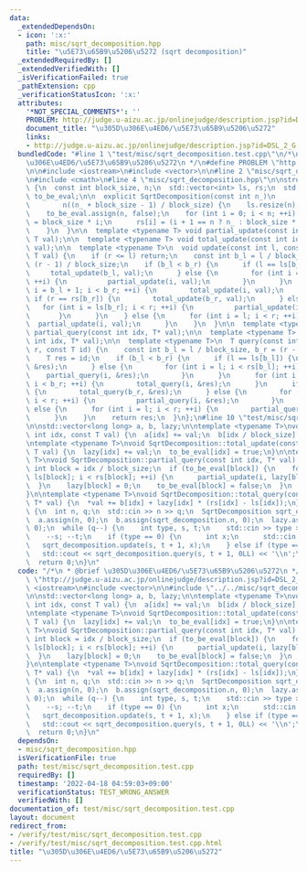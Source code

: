 ```yaml
---
data:
  _extendedDependsOn:
  - icon: ':x:'
    path: misc/sqrt_decomposition.hpp
    title: "\u5E73\u65B9\u5206\u5272 (sqrt decomposition)"
  _extendedRequiredBy: []
  _extendedVerifiedWith: []
  _isVerificationFailed: true
  _pathExtension: cpp
  _verificationStatusIcon: ':x:'
  attributes:
    '*NOT_SPECIAL_COMMENTS*': ''
    PROBLEM: http://judge.u-aizu.ac.jp/onlinejudge/description.jsp?id=DSL_2_G
    document_title: "\u305D\u306E\u4ED6/\u5E73\u65B9\u5206\u5272"
    links:
    - http://judge.u-aizu.ac.jp/onlinejudge/description.jsp?id=DSL_2_G
  bundledCode: "#line 1 \"test/misc/sqrt_decomposition.test.cpp\"\n/*\n * @brief \u305D\
    \u306E\u4ED6/\u5E73\u65B9\u5206\u5272\n */\n#define PROBLEM \"http://judge.u-aizu.ac.jp/onlinejudge/description.jsp?id=DSL_2_G\"\
    \n\n#include <iostream>\n#include <vector>\n\n#line 2 \"misc/sqrt_decomposition.hpp\"\
    \n#include <cmath>\n#line 4 \"misc/sqrt_decomposition.hpp\"\n\nstruct SqrtDecomposition\
    \ {\n  const int block_size, n;\n  std::vector<int> ls, rs;\n  std::vector<bool>\
    \ to_be_eval;\n\n  explicit SqrtDecomposition(const int n_)\n      : block_size(std::round(std::sqrt(n_))),\n\
    \        n((n_ + block_size - 1) / block_size) {\n    ls.resize(n);\n    rs.resize(n);\n\
    \    to_be_eval.assign(n, false);\n    for (int i = 0; i < n; ++i) {\n      ls[i]\
    \ = block_size * i;\n      rs[i] = (i + 1 == n ? n_ : block_size * (i + 1));\n\
    \    }\n  }\n\n  template <typename T> void partial_update(const int idx, const\
    \ T val);\n\n  template <typename T> void total_update(const int idx, const T\
    \ val);\n\n  template <typename T>\n  void update(const int l, const int r, const\
    \ T val) {\n    if (r <= l) return;\n    const int b_l = l / block_size, b_r =\
    \ (r - 1) / block_size;\n    if (b_l < b_r) {\n      if (l == ls[b_l]) {\n   \
    \     total_update(b_l, val);\n      } else {\n        for (int i = l; i < rs[b_l];\
    \ ++i) {\n          partial_update(i, val);\n        }\n      }\n      for (int\
    \ i = b_l + 1; i < b_r; ++i) {\n        total_update(i, val);\n      }\n     \
    \ if (r == rs[b_r]) {\n        total_update(b_r, val);\n      } else {\n     \
    \   for (int i = ls[b_r]; i < r; ++i) {\n          partial_update(i, val);\n \
    \       }\n      }\n    } else {\n      for (int i = l; i < r; ++i) {\n      \
    \  partial_update(i, val);\n      }\n    }\n  }\n\n  template <typename T> void\
    \ partial_query(const int idx, T* val);\n\n  template <typename T> void total_query(const\
    \ int idx, T* val);\n\n  template <typename T>\n  T query(const int l, const int\
    \ r, const T id) {\n    const int b_l = l / block_size, b_r = (r - 1) / block_size;\n\
    \    T res = id;\n    if (b_l < b_r) {\n      if (l == ls[b_l]) {\n        total_query(b_l,\
    \ &res);\n      } else {\n        for (int i = l; i < rs[b_l]; ++i) {\n      \
    \    partial_query(i, &res);\n        }\n      }\n      for (int i = b_l + 1;\
    \ i < b_r; ++i) {\n        total_query(i, &res);\n      }\n      if (r == rs[b_r])\
    \ {\n        total_query(b_r, &res);\n      } else {\n        for (int i = ls[b_r];\
    \ i < r; ++i) {\n          partial_query(i, &res);\n        }\n      }\n    }\
    \ else {\n      for (int i = l; i < r; ++i) {\n        partial_query(i, &res);\n\
    \      }\n    }\n    return res;\n  }\n};\n#line 10 \"test/misc/sqrt_decomposition.test.cpp\"\
    \n\nstd::vector<long long> a, b, lazy;\n\ntemplate <typename T>\nvoid SqrtDecomposition::partial_update(const\
    \ int idx, const T val) {\n  a[idx] += val;\n  b[idx / block_size] += val;\n}\n\
    \ntemplate <typename T>\nvoid SqrtDecomposition::total_update(const int idx, const\
    \ T val) {\n  lazy[idx] += val;\n  to_be_eval[idx] = true;\n}\n\ntemplate <typename\
    \ T>\nvoid SqrtDecomposition::partial_query(const int idx, T* val) {\n  const\
    \ int block = idx / block_size;\n  if (to_be_eval[block]) {\n    for (int i =\
    \ ls[block]; i < rs[block]; ++i) {\n      partial_update(i, lazy[block]);\n  \
    \  }\n    lazy[block] = 0;\n    to_be_eval[block] = false;\n  }\n  *val += a[idx];\n\
    }\n\ntemplate <typename T>\nvoid SqrtDecomposition::total_query(const int idx,\
    \ T* val) {\n  *val += b[idx] + lazy[idx] * (rs[idx] - ls[idx]);\n}\n\nint main()\
    \ {\n  int n, q;\n  std::cin >> n >> q;\n  SqrtDecomposition sqrt_decomposition(n);\n\
    \  a.assign(n, 0);\n  b.assign(sqrt_decomposition.n, 0);\n  lazy.assign(sqrt_decomposition.n,\
    \ 0);\n  while (q--) {\n    int type, s, t;\n    std::cin >> type >> s >> t;\n\
    \    --s; --t;\n    if (type == 0) {\n      int x;\n      std::cin >> x;\n   \
    \   sqrt_decomposition.update(s, t + 1, x);\n    } else if (type == 1) {\n   \
    \   std::cout << sqrt_decomposition.query(s, t + 1, 0LL) << '\\n';\n    }\n  }\n\
    \  return 0;\n}\n"
  code: "/*\n * @brief \u305D\u306E\u4ED6/\u5E73\u65B9\u5206\u5272\n */\n#define PROBLEM\
    \ \"http://judge.u-aizu.ac.jp/onlinejudge/description.jsp?id=DSL_2_G\"\n\n#include\
    \ <iostream>\n#include <vector>\n\n#include \"../../misc/sqrt_decomposition.hpp\"\
    \n\nstd::vector<long long> a, b, lazy;\n\ntemplate <typename T>\nvoid SqrtDecomposition::partial_update(const\
    \ int idx, const T val) {\n  a[idx] += val;\n  b[idx / block_size] += val;\n}\n\
    \ntemplate <typename T>\nvoid SqrtDecomposition::total_update(const int idx, const\
    \ T val) {\n  lazy[idx] += val;\n  to_be_eval[idx] = true;\n}\n\ntemplate <typename\
    \ T>\nvoid SqrtDecomposition::partial_query(const int idx, T* val) {\n  const\
    \ int block = idx / block_size;\n  if (to_be_eval[block]) {\n    for (int i =\
    \ ls[block]; i < rs[block]; ++i) {\n      partial_update(i, lazy[block]);\n  \
    \  }\n    lazy[block] = 0;\n    to_be_eval[block] = false;\n  }\n  *val += a[idx];\n\
    }\n\ntemplate <typename T>\nvoid SqrtDecomposition::total_query(const int idx,\
    \ T* val) {\n  *val += b[idx] + lazy[idx] * (rs[idx] - ls[idx]);\n}\n\nint main()\
    \ {\n  int n, q;\n  std::cin >> n >> q;\n  SqrtDecomposition sqrt_decomposition(n);\n\
    \  a.assign(n, 0);\n  b.assign(sqrt_decomposition.n, 0);\n  lazy.assign(sqrt_decomposition.n,\
    \ 0);\n  while (q--) {\n    int type, s, t;\n    std::cin >> type >> s >> t;\n\
    \    --s; --t;\n    if (type == 0) {\n      int x;\n      std::cin >> x;\n   \
    \   sqrt_decomposition.update(s, t + 1, x);\n    } else if (type == 1) {\n   \
    \   std::cout << sqrt_decomposition.query(s, t + 1, 0LL) << '\\n';\n    }\n  }\n\
    \  return 0;\n}\n"
  dependsOn:
  - misc/sqrt_decomposition.hpp
  isVerificationFile: true
  path: test/misc/sqrt_decomposition.test.cpp
  requiredBy: []
  timestamp: '2022-04-18 04:59:03+09:00'
  verificationStatus: TEST_WRONG_ANSWER
  verifiedWith: []
documentation_of: test/misc/sqrt_decomposition.test.cpp
layout: document
redirect_from:
- /verify/test/misc/sqrt_decomposition.test.cpp
- /verify/test/misc/sqrt_decomposition.test.cpp.html
title: "\u305D\u306E\u4ED6/\u5E73\u65B9\u5206\u5272"
---
```

